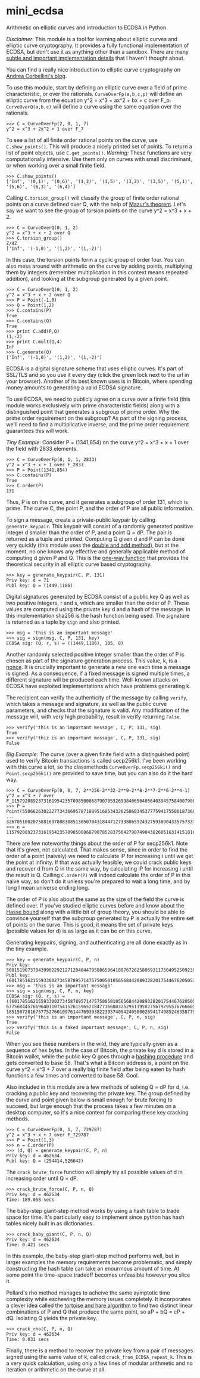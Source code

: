 mini_ecdsa
===============

Arithmetic on elliptic curves and introduction to ECDSA in Python.

*Disclaimer*: This module is a tool for learning about elliptic curves and elliptic curve cryptography. It provides a fully functional implementation of ECDSA, but don't use it as anything other than a sandbox. There are many [subtle and important implementation details](http://safecurves.cr.yp.to/index.html) that I haven't thought about.

You can find a really nice introduction to elliptic curve cryptography on [Andrea Corbellini's blog](http://andrea.corbellini.name/2015/05/17/elliptic-curve-cryptography-a-gentle-introduction/).

To use this module, start by defining an elliptic curve over a field of prime characteristic, or over the rationals. `CurveOverFp(a,b,c,p)` will define an elliptic curve from the equation y^2 = x^3 + ax^2 + bx + c over F_p. `CurveOverQ(a,b,c)` will define a curve using the same equation over the rationals.

```
>>> C = CurveOverFp(2, 0, 1, 7)
y^2 = x^3 + 2x^2 + 1 over F_7
```

To see a list of all finite order rational points on the curve, use `C.show_points()`. This will produce a nicely printed set of points. To return a list of point objects, use `C.get_points()`. *Warning:* These functions are very computationally intensive. Use them only on curves with small discriminant, or when working over a small finite field.

```
>>> C.show_points()
['Inf', '(0,1)', '(0,6)', '(1,2)', '(1,5)', '(3,2)', '(3,5)', '(5,1)', '(5,6)', '(6,3)', '(6,4)']
```

Calling `C.torsion_group()` will classify the group of finite order rational points on a curve defined over Q, with the help of [Mazur's theorem](https://en.wikipedia.org/wiki/Torsion_conjecture#Elliptic_curves). Let's say we want to see the group of torsion points on the curve y^2 = x^3 + x + 2.

```
>>> C = CurveOverQ(0, 1, 2)
y^2 = x^3 + x + 2 over Q
>>> C.torsion_group()
Z/4Z
['Inf', '(-1,0)', '(1,2)', '(1,-2)']
```

In this case, the torsion points form a cyclic group of order four. You can also mess around with arithmetic on the curve by adding points, multiplying them by integers (remember multiplication in this context means repeated addition), and looking at the subgroup generated by a given point.

```
>>> C = CurveOverQ(0, 1, 2)
y^2 = x^3 + x + 2 over Q
>>> P = Point(-1,0)
>>> Q = Point(1,2)
>>> C.contains(P)
True
>>> C.contains(Q)
True
>>> print C.add(P,Q)
(1,-2)
>>> print C.mult(Q,4)
Inf
>>> C.generate(Q)
['Inf', '(-1,0)', '(1,2)', '(1,-2)']
```

ECDSA is a digital signature scheme that uses elliptic curves. It's part of SSL/TLS and so you use it every day (click the green lock next to the url in your browser). Another of its best known uses is in Bitcoin, where spending money amounts to generating a valid ECDSA signature.

To use ECDSA, we need to publicly agree on a curve over a finite field (this module works exclusively with prime characteristic fields) along with a distinguished point that generates a subgroup of prime order. Why the prime order requirement on the subgroup? As part of the signing process, we'll need to find a multiplicative inverse, and the prime order requirement guarantees this will work.

*Tiny Example*: Consider P = (1341,854) on the curve y^2 = x^3 + x + 1 over the field with 2833 elements.

```
>>> C = CurveOverFp(0, 1, 1, 2833)
y^2 = x^3 + x + 1 over F_2833
>>> P = Point(1341,854)
>>> C.contains(P)
True
>>> C.order(P)
131
```

Thus, P is on the curve, and it generates a subgroup of order 131, which is prime. The curve C, the point P, and the order of P are all public information.

To sign a message, create a private-public keypair by calling `generate_keypair`. This keypair will consist of a randomly generated positive integer d smaller than the order of P, and a point Q = dP. The pair is returned as a tuple and printed. Computing Q given d and P can be done very quickly (this module uses the [double and add method](https://en.wikipedia.org/wiki/Elliptic_curve_point_multiplication#Double-and-add)), but at the moment, no one knows any effective and generally applicable method of computing d given P and Q. This is the [one-way function](https://en.wikipedia.org/wiki/One-way_function) that provides the theoretical security in all elliptic curve based cryptography.

```
>>> key = generate_keypair(C, P, 131)
Priv key: d = 71
Publ key: Q = (1449,1186)
```

Digital signatures generated by ECDSA consist of a public key Q as well as two positive integers, r and s, which are smaller than the order of P. These values are computed using the private key d and a hash of the message. In this implementation sha256 is the hash function being used. The signature is returned as a tuple by `sign` and also printed.

```
>>> msg = 'this is an important message'
>>> sig = sign(msg, C, P, 131, key)
ECDSA sig: (Q, r, s) = ((1449,1186), 105, 8)
```

Another randomly selected positive integer smaller than the order of P is chosen as part of the signature generation process. This value, k, is a [nonce](https://en.wikipedia.org/wiki/Cryptographic_nonce). It is crucially important to generate a new one each time a message is signed. As a consequence, if a fixed message is signed multiple times, a different signature will be produced each time. Well-known attacks on ECDSA have exploited implementations which have problems generating k.

The recipient can verify the authenticity of the message by calling `verify`, which takes a message and signature, as well as the public curve parameters, and checks that the signature is valid. Any modification of the message will, with very high probability, result in verify returning `False`.

```
>>> verify('this is an important message', C, P, 131, sig)
True
>>> verify('thiz is an important mossage', C, P, 131, sig)
False
```

*Big Example*: The curve (over a given finite field with a distinguished point) used to verify Bitcoin transactions is called secp256k1. I've been working with this curve a lot, so the classmethods `CurveOverFp.secp256k1()` and `Point.secp256k1()` are provided to save time, but you can also do it the hard way.

```
>>> C = CurveOverFp(0, 0, 7, 2**256-2**32-2**9-2**8-2**7-2**6-2**4-1)
y^2 = x^3 + 7 over F_115792089237316195423570985008687907853269984665640564039457584007908834671663
>>> P = Point(55066263022277343669578718895168534326250603453777594175500187360389116729240,
... 32670510020758816978083085130507043184471273380659243275938904335757337482424)
>>> n = 115792089237316195423570985008687907852837564279074904382605163141518161494337
```

There are few noteworthy things about the order of P for secp256k1. Note that it's given, not calculated. That makes sense, since in order to find the order of a point (naively) we need to calculate iP for increasing i until we get the point at infinity. If that was actually feasible, we could crack public keys and recover d from Q in the same way, by calculating iP for increasing i until the result is Q. Calling `C.order(P)` will indeed calculate the order of P in this naive way, so don't do it unless you're prepared to wait a long time, and by long I mean universe ending long.

The order of P is also about the same as the size of the field the curve is defined over. If you've studied elliptic curves before and know about the [Hasse bound](https://en.wikipedia.org/wiki/Hasse's_theorem_on_elliptic_curves) along with a little bit of group theory, you should be able to convince yourself that the subgroup generated by P is actually the entire set of points on the curve. This is good, it means the set of private keys (possible values for d) is as large as it can be on this curve.

Generating keypairs, signing, and authenticating are all done exactly as in the tiny example.

```
>>> key = generate_keypair(C, P, n)
Priv key: 50815196737043990229212712040447958865064188767262580693117504952509239687366
Publ key: (60178516215593300273458789571475750050105656844208932820175446762050535381256,92933466624192676140900093650081093228918214155456856436706041935976250501492)
>>> msg = 'this is an important message'
>>> sig = sign(msg, C, P, n, key)
ECDSA sig: (Q, r, s) = ((60178516215593300273458789571475750050105656844208932820175446762050535381256,92933466624192676140900093650081093228918214155456856436706041935976250501492), 67756844576696401107541526159652184771668032529513958275679795576766605561987, 18515072816757752760109761447693938223957409424050002694174985246358775622034)
>>> verify('this is an important message', C, P, n, sig)
True
>>> verify('this is a faked important message', C, P, n, sig)
False
```

When you see these numbers in the wild, they are typically given as a sequence of hex bytes. In the case of Bitcoin, the private key d is stored in a Bitcoin wallet, while the public key Q goes through a [hashing procedure](https://en.bitcoin.it/wiki/Technical_background_of_version_1_Bitcoin_addresses) and gets converted to base 58. That's what a Bitcoin address is, a point on the curve y^2 = x^3 + 7 over a really big finite field after being eaten by hash functions a few times and converted to base 58. Cool.

Also included in this module are a few methods of solving Q = dP for d, i.e. cracking a public key and recovering the private key. The group defined by the curve and point given below is small enough for brute forcing to succeed, but large enough that the process takes a few minutes on a desktop computer, so it's a nice context for comparing these key cracking methods.

```
>>> C = CurveOverFp(0, 1, 7, 729787)
y^2 = x^3 + x + 7 over F_729787
>>> P = Point(1,3)
>>> n = C.order(P)
>>> (d, Q) = generate_keypair(C, P, n)
Priv key: d = 462634
Publ key: Q = (254414,526642)
```

The `crack_brute_force` function will simply try all possible values of d in increasing order until Q = dP.

```
>>> crack_brute_force(C, P, n, Q)
Priv key: d = 462634
Time: 189.058 secs
```

The baby-step giant-step method works by using a hash table to trade space for time. It's particularly easy to implement since python has hash tables nicely built in as dictionaries.

```
>>> crack_baby_giant(C, P, n, Q)
Priv key: d = 462634
Time: 0.421 secs
```

In this example, the baby-step giant-step method performs well, but in larger examples the memory requirements become problematic, and simply constructing the hash table can take an enourmous amount of time. At some point the time-space tradeoff becomes unfeasible however you slice it.

Pollard's rho method manages to acheive the same aymptotic time complexity while eschewing the memory issues completely. It incorporates a clever idea called the [tortoise and hare algorithm](https://en.wikipedia.org/wiki/Cycle_detection#Tortoise_and_hare) to find two distinct linear combinations of P and Q that produce the same point, so aP + bQ = cP + dQ. Isolating Q yields the private key.

```
>>> crack_rho(C, P, n, Q)
Priv key: d = 462634
Time: 0.031 secs
```

Finally, there is a method to recover the private key from a pair of messages signed using the same value of k, called `crack_from_ECDSA_repeat_k`. This is a very quick calculation, using only a few lines of modular arithmetic and no iteration or arithmetic on the curve at all.
